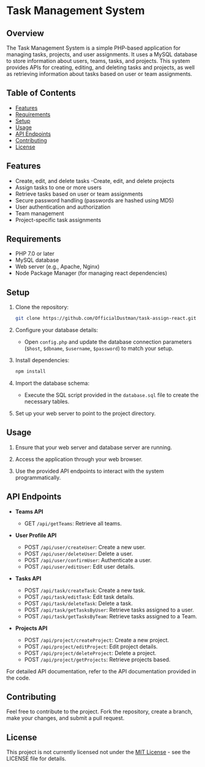 # Task Management System

## Overview

The Task Management System is a simple PHP-based application for managing tasks, projects, and user assignments. It uses a MySQL database to store information about users, teams, tasks, and projects. This system provides APIs for creating, editing, and deleting tasks and projects, as well as retrieving information about tasks based on user or team assignments.

## Table of Contents

- [Features](#features)
- [Requirements](#requirements)
- [Setup](#setup)
- [Usage](#usage)
- [API Endpoints](#api-endpoints)
- [Contributing](#contributing)
- [License](#license)

## Features

- Create, edit, and delete tasks
-Create, edit, and delete projects
- Assign tasks to one or more users
- Retrieve tasks based on user or team assignments
- Secure password handling (passwords are hashed using MD5)
- User authentication and authorization
- Team management
- Project-specific task assignments

## Requirements

- PHP 7.0 or later
- MySQL database
- Web server (e.g., Apache, Nginx)
- Node Package Manager (for managing react dependencies)

## Setup

1. Clone the repository:

   ```bash
   git clone https://github.com/OfficialDustman/task-assign-react.git
   ```

2. Configure your database details:

   - Open `config.php` and update the database connection parameters (`$host`, `$dbname`, `$username`, `$password`) to match your setup.

3. Install dependencies:

   ```bash
   npm install
   ```

4. Import the database schema:

   - Execute the SQL script provided in the `database.sql` file to create the necessary tables.

5. Set up your web server to point to the project directory.

## Usage

1. Ensure that your web server and database server are running.

2. Access the application through your web browser.

3. Use the provided API endpoints to interact with the system programmatically.

## API Endpoints

- **Teams API**
  - GET `/api/getTeams`: Retrieve all teams.

- **User Profile API**
  - POST `/api/user/createUser`: Create a new user.
  - POST `/api/user/deleteUser`: Delete a user.
  - POST `/api/user/confirmUser`: Authenticate a user.
  - POST `/api/user/editUser`: Edit user details.

- **Tasks API**
  - POST `/api/task/createTask`: Create a new task.
  - POST `/api/task/editTask`: Edit task details.
  - POST `/api/task/deleteTask`: Delete a task.
  - POST `/api/task/getTasksByUser`: Retrieve tasks assigned to a user.
  - POST `/api/task/getTasksByTeam`:     Retrieve tasks assigned to a Team.

- **Projects API**
  - POST `/api/project/createProject`: Create a new project.
  - POST `/api/project/editProject`: Edit project details.
  - POST `/api/project/deleteProject`: Delete a project.
  - POST `/api/project/getProjects`: Retrieve projects based.

For detailed API documentation, refer to the API documentation provided in the code.

## Contributing

Feel free to contribute to the project. Fork the repository, create a branch, make your changes, and submit a pull request.

## License

This project is not currently licensed not under the [MIT License](LICENSE) - see the LICENSE file for details.
